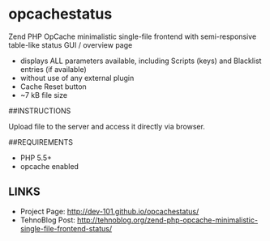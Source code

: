 # opcachestatus
Zend PHP OpCache minimalistic single-file frontend with semi-responsive table-like status GUI / overview page

* displays ALL parameters available, including Scripts (keys) and Blacklist entries (if available)
* without use of any external plugin
* Cache Reset button
* ~7 kB file size

##INSTRUCTIONS

Upload file to the server and access it directly via browser.

##REQUIREMENTS

* PHP 5.5+
* opcache enabled

## LINKS

* Project Page: http://dev-101.github.io/opcachestatus/
* TehnoBlog Post: http://tehnoblog.org/zend-php-opcache-minimalistic-single-file-frontend-status/
